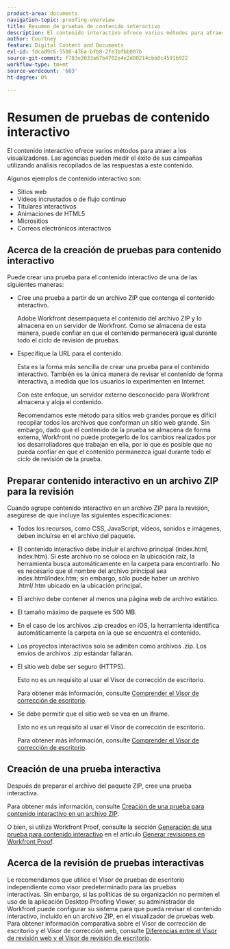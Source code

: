 ```yaml
---
product-area: documents
navigation-topic: proofing-overview
title: Resumen de pruebas de contenido interactivo
description: El contenido interactivo ofrece varios métodos para atraer a los visualizadores. Las agencias pueden medir el éxito de sus campañas utilizando análisis recopilados de las respuestas a este contenido.
author: Courtney
feature: Digital Content and Documents
exl-id: fdcad9c6-5508-476a-bfb8-2fe3bfbb007b
source-git-commit: f783e3033a67b4702e4e2d80214cbb0c4591b922
workflow-type: tm+mt
source-wordcount: '603'
ht-degree: 0%

---
```


# Resumen de pruebas de contenido interactivo

<!-- Audited: 01/2024 -->

El contenido interactivo ofrece varios métodos para atraer a los visualizadores. Las agencias pueden medir el éxito de sus campañas utilizando análisis recopilados de las respuestas a este contenido.

Algunos ejemplos de contenido interactivo son:

* Sitios web
* Vídeos incrustados o de flujo continuo
* Titulares interactivos
* Animaciones de HTML5
* Micrositios
* Correos electrónicos interactivos

## Acerca de la creación de pruebas para contenido interactivo

Puede crear una prueba para el contenido interactivo de una de las siguientes maneras:

* Cree una prueba a partir de un archivo ZIP que contenga el contenido interactivo.

  Adobe Workfront desempaqueta el contenido del archivo ZIP y lo almacena en un servidor de Workfront. Como se almacena de esta manera, puede confiar en que el contenido permanecerá igual durante todo el ciclo de revisión de pruebas.

* Especifique la URL para el contenido.

  Esta es la forma más sencilla de crear una prueba para el contenido interactivo. También es la única manera de revisar el contenido de forma interactiva, a medida que los usuarios lo experimenten en Internet.

  Con este enfoque, un servidor externo desconocido para Workfront almacena y aloja el contenido.

  Recomendamos este método para sitios web grandes porque es difícil recopilar todos los archivos que conforman un sitio web grande. Sin embargo, dado que el contenido de la prueba se almacena de forma externa, Workfront no puede protegerlo de los cambios realizados por los desarrolladores que trabajan en ella, por lo que es posible que no pueda confiar en que el contenido permanezca igual durante todo el ciclo de revisión de la prueba.

## Preparar contenido interactivo en un archivo ZIP para la revisión

Cuando agrupe contenido interactivo en un archivo ZIP para la revisión, asegúrese de que incluye las siguientes especificaciones:

* Todos los recursos, como CSS, JavaScript, vídeos, sonidos e imágenes, deben incluirse en el archivo del paquete.
* El contenido interactivo debe incluir el archivo principal (index.html, index.htm). Si este archivo no se coloca en la ubicación raíz, la herramienta busca automáticamente en la carpeta para encontrarlo. No es necesario que el nombre del archivo principal sea index.html/index.htm; sin embargo, sólo puede haber un archivo .html/.htm ubicado en la ubicación principal.
* El archivo debe contener al menos una página web de archivo estático.
* El tamaño máximo de paquete es 500 MB.
* En el caso de los archivos .zip creados en iOS, la herramienta identifica automáticamente la carpeta en la que se encuentra el contenido.
* Los proyectos interactivos solo se admiten como archivos .zip. Los envíos de archivos .zip estándar fallarán.
* El sitio web debe ser seguro (HTTPS).

  Esto no es un requisito al usar el Visor de corrección de escritorio.

  Para obtener más información, consulte [Comprender el Visor de corrección de escritorio](../../../workfront-proof/wp-work-proofsfiles/review-proofs-dpv/destop-proofing-viewer.md).

* Se debe permitir que el sitio web se vea en un iframe.

  Esto no es un requisito al usar el Visor de corrección de escritorio.

  Para obtener más información, consulte [Comprender el Visor de corrección de escritorio](../../../workfront-proof/wp-work-proofsfiles/review-proofs-dpv/destop-proofing-viewer.md).

## Creación de una prueba interactiva

Después de preparar el archivo del paquete ZIP, cree una prueba interactiva.

Para obtener más información, consulte [Creación de una prueba para contenido interactivo en un archivo ZIP](../../../review-and-approve-work/proofing/creating-proofs-within-workfront/generate-proof-interactive-content.md).

O bien, si utiliza Workfront Proof, consulte la sección [Generación de una prueba para contenido interactivo](../../../workfront-proof/wp-work-proofsfiles/create-proofs-and-files/generate-proofs.md#generate-a-proof-for-interactive-content) en el artículo [Generar revisiones en Workfront Proof](../../../workfront-proof/wp-work-proofsfiles/create-proofs-and-files/generate-proofs.md).

## Acerca de la revisión de pruebas interactivas

Le recomendamos que utilice el Visor de pruebas de escritorio independiente como visor predeterminado para las pruebas interactivas. Sin embargo, si las políticas de su organización no permiten el uso de la aplicación Desktop Proofing Viewer, su administrador de Workfront puede configurar su sistema para que pueda revisar el contenido interactivo, incluido en un archivo ZIP, en el visualizador de pruebas web. Para obtener información comparativa sobre el Visor de corrección de escritorio y el Visor de corrección web, consulte [Diferencias entre el Visor de revisión web y el Visor de revisión de escritorio](../../../review-and-approve-work/proofing/proofing-overview/understand-differences-between-web-viewer.md).
